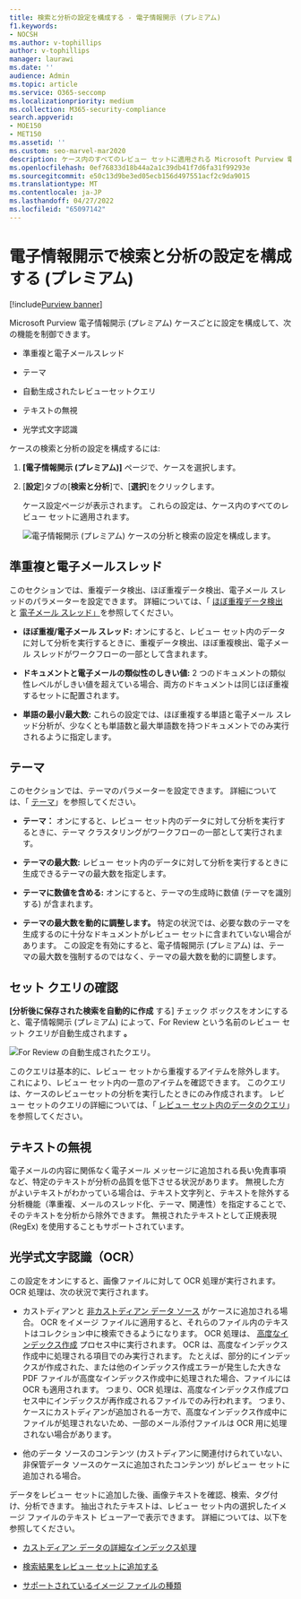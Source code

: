 ```yaml
---
title: 検索と分析の設定を構成する - 電子情報開示 (プレミアム)
f1.keywords:
- NOCSH
ms.author: v-tophillips
author: v-tophillips
manager: laurawi
ms.date: ''
audience: Admin
ms.topic: article
ms.service: O365-seccomp
ms.localizationpriority: medium
ms.collection: M365-security-compliance
search.appverid:
- MOE150
- MET150
ms.assetid: ''
ms.custom: seo-marvel-mar2020
description: ケース内のすべてのレビュー セットに適用される Microsoft Purview 電子情報開示 (プレミアム) 設定を構成します。 これには、分析と光学式文字認識の設定が含まれます。
ms.openlocfilehash: 0ef76833d18b44a2a1c39db41f7d6fa31f99293e
ms.sourcegitcommit: e50c13d9be3ed05ecb156d497551acf2c9da9015
ms.translationtype: MT
ms.contentlocale: ja-JP
ms.lasthandoff: 04/27/2022
ms.locfileid: "65097142"
---
```

# <a name="configure-search-and-analytics-settings-in-ediscovery-premium"></a>電子情報開示で検索と分析の設定を構成する (プレミアム)

[!include[Purview banner](../includes/purview-rebrand-banner.md)]

Microsoft Purview 電子情報開示 (プレミアム) ケースごとに設定を構成して、次の機能を制御できます。

- 準重複と電子メールスレッド

- テーマ

- 自動生成されたレビューセットクエリ

- テキストの無視

- 光学式文字認識

ケースの検索と分析の設定を構成するには:

1. **[電子情報開示 (プレミアム)]** ページで、ケースを選択します。

2. [**設定**]タブの[**検索と分析**]で、[**選択**]をクリックします。

   ケース設定ページが表示されます。 これらの設定は、ケース内のすべてのレビュー セットに適用されます。

   ![電子情報開示 (プレミアム) ケースの分析と検索の設定を構成します。](../media/AeDCaseSettings.png)

## <a name="near-duplicates-and-email-threading"></a>準重複と電子メールスレッド

このセクションでは、重複データ検出、ほぼ重複データ検出、電子メール スレッドのパラメーターを設定できます。 詳細については、「 [ほぼ重複データ検出](near-duplicate-detection-in-advanced-ediscovery.md) と [電子メール スレッド」](email-threading-in-advanced-ediscovery.md)を参照してください。

- **ほぼ重複/電子メール スレッド:** オンにすると、レビュー セット内のデータに対して分析を実行するときに、重複データ検出、ほぼ重複検出、電子メール スレッドがワークフローの一部として含まれます。

- **ドキュメントと電子メールの類似性のしきい値:** 2 つのドキュメントの類似性レベルがしきい値を超えている場合、両方のドキュメントは同じほぼ重複するセットに配置されます。

- **単語の最小/最大数:** これらの設定では、ほぼ重複する単語と電子メール スレッド分析が、少なくとも単語数と最大単語数を持つドキュメントでのみ実行されるように指定します。

## <a name="themes"></a>テーマ

このセクションでは、テーマのパラメーターを設定できます。 詳細については、「 [テーマ](themes-in-advanced-ediscovery.md)」を参照してください。

- **テーマ：** オンにすると、レビュー セット内のデータに対して分析を実行するときに、テーマ クラスタリングがワークフローの一部として実行されます。

- **テーマの最大数:** レビュー セット内のデータに対して分析を実行するときに生成できるテーマの最大数を指定します。

- **テーマに数値を含める:** オンにすると、テーマの生成時に数値 (テーマを識別する) が含まれます。 

- **テーマの最大数を動的に調整します。** 特定の状況では、必要な数のテーマを生成するのに十分なドキュメントがレビュー セットに含まれていない場合があります。 この設定を有効にすると、電子情報開示 (プレミアム) は、テーマの最大数を強制するのではなく、テーマの最大数を動的に調整します。

## <a name="review-set-query"></a>セット クエリの確認

**[分析後に保存された検索を自動的に作成** する] チェック ボックスをオンにすると、電子情報開示 (プレミアム) によって、For Review という名前のレビュー セット クエリが自動生成されます **。** 

![For Review の自動生成されたクエリ。](../media/AeDForReviewQuery.png)

このクエリは基本的に、レビュー セットから重複するアイテムを除外します。 これにより、レビュー セット内の一意のアイテムを確認できます。 このクエリは、ケースのレビューセットの分析を実行したときにのみ作成されます。 レビュー セットのクエリの詳細については、「 [レビュー セット内のデータのクエリ](review-set-search.md)」を参照してください。

## <a name="ignore-text"></a>テキストの無視

電子メールの内容に関係なく電子メール メッセージに追加される長い免責事項など、特定のテキストが分析の品質を低下させる状況があります。 無視した方がよいテキストがわかっている場合は、テキスト文字列と、テキストを除外する分析機能（準重複、メールのスレッド化、テーマ、関連性）を指定することで、そのテキストを分析から除外できます。 無視されたテキストとして正規表現 (RegEx) を使用することもサポートされています。

## <a name="optical-character-recognition-ocr"></a>光学式文字認識（OCR）

この設定をオンにすると、画像ファイルに対して OCR 処理が実行されます。 OCR 処理は、次の状況で実行されます。

- カストディアンと [非カストディアン データ ソース](non-custodial-data-sources.md) がケースに追加される場合。 OCR をイメージ ファイルに適用すると、それらのファイル内のテキストはコレクション中に検索できるようになります。 OCR 処理は、 [高度なインデックス作成](indexing-custodian-data.md) プロセス中に実行されます。 OCR は、高度なインデックス作成中に処理される項目でのみ実行されます。 たとえば、部分的にインデックスが作成された、または他のインデックス作成エラーが発生した大きな PDF ファイルが高度なインデックス作成中に処理された場合、ファイルには OCR も適用されます。 つまり、OCR 処理は、高度なインデックス作成プロセス中にインデックスが再作成されるファイルでのみ行われます。 つまり、ケースにカストディアンが追加される一方で、高度なインデックス作成中にファイルが処理されないため、一部のメール添付ファイルは OCR 用に処理されない場合があります。

- 他のデータ ソースのコンテンツ (カストディアンに関連付けられていない、非保管データ ソースのケースに追加されたコンテンツ) がレビュー セットに追加される場合。

データをレビュー セットに追加した後、画像テキストを確認、検索、タグ付け、分析できます。 抽出されたテキストは、レビュー セット内の選択したイメージ ファイルのテキスト ビューアーで表示できます。 詳細については、以下を参照してください。

- [カストディアン データの詳細なインデックス処理](indexing-custodian-data.md)

- [検索結果をレビュー セットに追加する](add-data-to-review-set.md#optical-character-recognition)

- [サポートされているイメージ ファイルの種類](supported-filetypes-ediscovery20.md#image)
